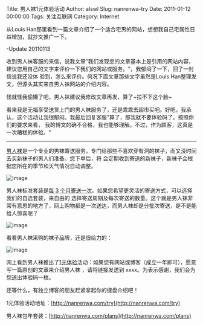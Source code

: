 Title: 男人袜1元体验活动
Author: alswl
Slug: nanrenwa-try
Date: 2011-01-12 00:00:00
Tags: 关注互联网
Category: Internet

从Louis Han那里看到一篇文章介绍了一个适合宅男的网站，想想我自己宅属性日益增加，就抄文推广一下。

-Update 20110113

收到男人袜客服的来信，说我文章"我们发现您的文章基本上是引用的网站内容，建议您用自己的文字来评价一下我们的网站或服务。"，我郁闷了一下，回了一封信说我还没体
验到，怎么来评价。何况下面文章那些文字虽然是Louis Han整理发文，但源头其实来自男人袜网站的介绍内容。

怪就怪我偷懒了吧，男人袜建议我修改文章再发，算了~拉不下这个脸~

看来我是无福享受送货上门的男人袜服务了，还是乖乖去超市买吧。好吧，我承认，这个活动让我很郁闷。我最后回复客服"算了，那我就不要体验码了。按照你们的要求来看，
我的博文的确不合格，我也能够理解。不过，作为顾客，这真是一次糟糕的体验。"

* * *

[男人袜](http://nanrenwa.com/)是一个专业的男袜寄送服务，专门给那些不喜欢穿有洞的袜子，而又没时间去买新袜子的男人们准备。您下单后，将
会定期收到寄送的新袜子，新袜子会根据您所在的季节和天气情况自动调整。

![image](http://upload.log4d.com/upload_dropbox/201101/0d9ebac746f24207ab6c07fd9af3b955)

男人袜标准套装是[每 3 个月寄送一次](http://nanrenwa.com/plans)。如果您希望更灵活的寄送方式，可以选择我们的自选套装，来自由的
选择寄送周期及每次寄送的数量。这个就是男人袜非常有意思的地方了，网上购物都是一次送达，而男人袜却是分批次寄送，是不是能给人惊喜呢？

![image](http://upload.log4d.com/upload_dropbox/201101/5443a9e9bdd3435cbd8cbc2eaceec099)

看看男人袜采购的袜子品牌，还是很给力的：

![image](http://upload.log4d.com/upload_dropbox/201101/c14a4d8c8394408594c00af03c6203ab)

网上看到男人袜推出了[1元体验](http://nanrenwa.com/try)活动：如果您有网站或博客（成立一年即可），愿意写一篇原创的文章来介绍男人袜
，请将链接发送到 xxxx。为表示感谢，我们会为您送出体验码一枚。

还等什么，有独立博客的朋友赶紧拿起你的键盘介绍吧！

1元体验活动地址：[http://nanrenwa.com/try](http://nanrenwa.com/try)

男人袜包年套装：[http://nanrenwa.com/plans](http://nanrenwa.com/plans)


